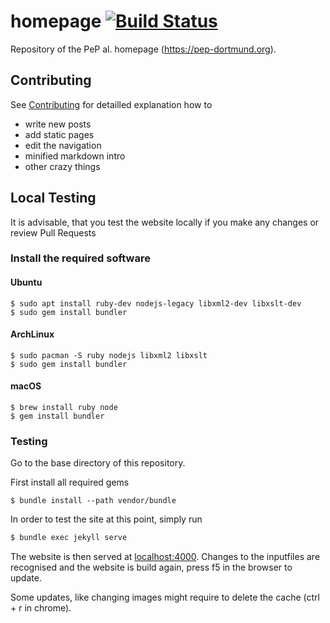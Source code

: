 homepage [![Build Status](https://travis-ci.org/pep-dortmund/homepage.svg?branch=master)](https://travis-ci.org/pep-dortmund/homepage)
=====================

Repository of the PeP al. homepage (<https://pep-dortmund.org>).

## Contributing

See [Contributing](CONTRIBUTING.md) for detailled explanation how to
- write new posts
- add static pages
- edit the navigation
- minified markdown intro
- other crazy things


## Local Testing

It is advisable, that you test the website locally if you make any changes or review Pull Requests

### Install the required software

#### Ubuntu

```
$ sudo apt install ruby-dev nodejs-legacy libxml2-dev libxslt-dev
$ sudo gem install bundler
```

#### ArchLinux

```
$ sudo pacman -S ruby nodejs libxml2 libxslt
$ sudo gem install bundler
```

#### macOS
```
$ brew install ruby node
$ gem install bundler
```

### Testing
Go to the base directory of this repository.

First install all required gems
```
$ bundle install --path vendor/bundle
```

In order to test the site at this point, simply run

```bash
$ bundle exec jekyll serve
```
The website is then served at [localhost:4000](http://localhost:4000).
Changes to the inputfiles are recognised and the website is build again,
press f5 in the browser to update.

Some updates, like changing images might require to delete the cache (ctrl + r in chrome).
